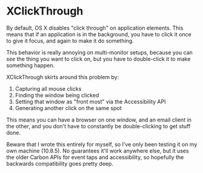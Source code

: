 XClickThrough
=============
By default, OS X disables "click through" on application elements.  This means that if an application is in the background,
you have to click it once to give it focus, and again to make it do something.

This behavior is really annoying on multi-monitor setups, because you can _see_ the thing you want to click on, but you
have to double-click it to make something happen.

XClickThrough skirts around this problem by:

1) Capturing all mouse clicks
2) Finding the window being clicked
3) Setting that window as "front most" via the Accessibility API
4) Generating another click on the same spot

This means you can have a browser on one window, and an email client in the other, and you don't have to constantly
be double-clicking to get stuff done.

Beware that I wrote this entirely for myself, so I've only been testing it on my own machine (10.8.5). No guarantees it'll
work anywhere else, but it uses the older Carbon APIs for event taps and accessibility, so hopefully the backwards
compatibility goes pretty deep.
